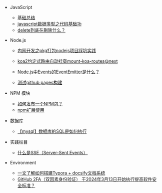 * JavaScript
  * [基础总结](docs/)
  * [javascript数据类型之代码基础功](docs/javascript/JS的数据类型（实用版）.md)
  * [delete到底在删除什么？](docs/javascript/delete到底在删除什么？.md)

* Node.js
  * [内网开发之pkg打包nodejs项目踩坑实践](docs/nodejs/内网开发之pkg打包nodejs项目踩坑实践.md)
  * [koa2约定式路由自动挂载mount-koa-routes@next](docs/nodejs/koa2约定式路由自动挂载mount-koa-routes@next.md)

  * [Node.js中Events的EventEmitter是什么？](docs/nodejs/Node.js中Events的EventEmitter是什么？.md)
  * [测试github pages构建](docs/nodejs/test.md)
* NPM 模块
  * [如何发布一个NPM包？](docs/npm/如何发布一个NPM包？.md)
  * [npm扩展使用](docs/npm/npm扩展使用.md)
* 数据库
  * [【mysql】数据库的SQL是如何执行](docs/mysql/数据库的SQL是如何执行？.md)

* 实践栏目
  * [什么是SSE（Server-Sent Events）](docs/net/SSE(Server-Sent%20Events)服务端推送技术.md)

* Environment
  * [一文了解如何搭建Typora + docsify文档系统](docs/environment/一文了解如何搭建Typora%20+%20docsify文档系统.md)
  * [GitHub 2FA（双因素身份验证） 于2024年3月13日开始执行提高软件安全标准？](docs/environment/GitHub%202FA（双因素身份验证）%20于2024年3月13日开始执行提高软件安全标准？.md)
